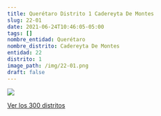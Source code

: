 ```yaml
---
title: Querétaro Distrito 1 Cadereyta De Montes
slug: 22-01
date: 2021-06-24T10:46:05-05:00
tags: []
nombre_entidad: Querétaro
nombre_distrito: Cadereyta De Montes
entidad: 22
distrito: 1
image_path: /img/22-01.png
draft: false
---
```


![](/img/22-01.png)

[Ver los 300 distritos](/docs/elecciones-2021)
